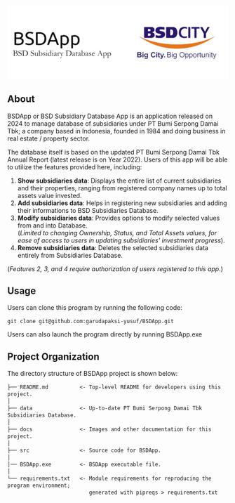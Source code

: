 ![Header](./docs/header.png)

## About

BSDApp or BSD Subsidiary Database App is an application released on 2024 to manage database of subsidiaries under PT Bumi Serpong Damai Tbk; a company based in Indonesia, founded in 1984 and doing business in real estate / property sector.

The database itself is based on the updated PT Bumi Serpong Damai Tbk Annual Report (latest release is on Year 2022). Users of this app will be able to utilize the features provided here, including:

1. **Show subsidiaries data**: Displays the entire list of current subsidiaries and their properties, ranging from registered company names up to total assets value invested.
2. **Add subsidiaries data**: Helps in registering new subsidiaries and adding their informations to BSD Subsidiaries Database.
3. **Modify subsidiaries data**: Provides options to modify selected values from and into Database.  
(*Limited to changing Ownership, Status, and Total Assets values, for ease of access to users in updating subsidiaries' investment progress*).
4. **Remove subsidiaries data**: Deletes the selected subsidiaries data entirely from Subsidiaries Database.

(*Features 2, 3, and 4 require authorization of users registered to this app.*)

## Usage

Users can clone this program by running the following code:

    git clone git@github.com:garudapaksi-yusuf/BSDApp.git

Users can also launch the program directly by running BSDApp.exe    
## Project Organization

The directory structure of BSDApp project is shown below:

    ├── README.md          <- Top-level README for developers using this project.
    │
    ├── data               <- Up-to-date PT Bumi Serpong Damai Tbk Subsidiaries Database.
    │
    ├── docs               <- Images and other documentation for this project.
    │
    ├── src                <- Source code for BSDApp.
    │
    │── BSDApp.exe         <- BSDApp executable file.
    │
    └── requirements.txt   <- Module requirements for reproducing the program environment;
                              generated with pipreqs > requirements.txt